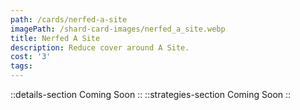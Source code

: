 ```yaml
---
path: /cards/nerfed-a-site
imagePath: /shard-card-images/nerfed_a_site.webp
title: Nerfed A Site
description: Reduce cover around A Site.
cost: '3'
tags:
---
```

::details-section
Coming Soon
::
::strategies-section
Coming Soon
::